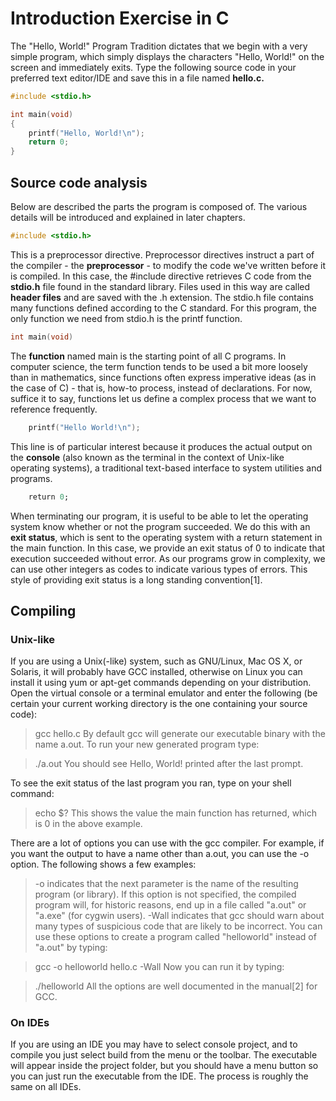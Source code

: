 # Introduction Exercise in C

The "Hello, World!" Program
Tradition dictates that we begin with a very simple program, which simply displays the characters "Hello, World!" on the screen and immediately exits. Type the following source code in your preferred text editor/IDE and save this in a file named **hello.c.**
```c
#include <stdio.h>

int main(void)
{
    printf("Hello, World!\n");
    return 0;
}
```
## Source code analysis
Below are described the parts the program is composed of. The various details will be introduced and explained in later chapters.
```c
#include <stdio.h>
```
This is a preprocessor directive. Preprocessor directives instruct a part of the compiler - the **preprocessor** - to modify the code we've written before it is compiled. In this case, the #include directive retrieves C code from the **stdio.h** file found in the standard library. Files used in this way are called **header files** and are saved with the .h extension. The stdio.h file contains many functions defined according to the C standard. For this program, the only function we need from stdio.h is the printf function.
```c
int main(void)
```
The **function** named main is the starting point of all C programs. In computer science, the term function tends to be used a bit more loosely than in mathematics, since functions often express imperative ideas (as in the case of C) - that is, how-to process, instead of declarations. For now, suffice it to say, functions let us define a complex process that we want to reference frequently.
```c
    printf("Hello World!\n");
```
This line is of particular interest because it produces the actual output on the **console** (also known as the terminal in the context of Unix-like operating systems), a traditional text-based interface to system utilities and programs.
```q
    return 0;
```
When terminating our program, it is useful to be able to let the operating system know whether or not the program succeeded. We do this with an **exit status**, which is sent to the operating system with a return statement in the main function. In this case, we provide an exit status of 0 to indicate that execution succeeded without error. As our programs grow in complexity, we can use other integers as codes to indicate various types of errors. This style of providing exit status is a long standing convention[1].

## Compiling
### Unix-like
If you are using a Unix(-like) system, such as GNU/Linux, Mac OS X, or Solaris, it will probably have GCC installed, otherwise on Linux you can install it using yum or apt-get commands depending on your distribution. Open the virtual console or a terminal emulator and enter the following (be certain your current working directory is the one containing your source code):

> gcc hello.c
By default gcc will generate our executable binary with the name a.out. To run your new generated program type:

> ./a.out
You should see Hello, World! printed after the last prompt.

To see the exit status of the last program you ran, type on your shell command:

> echo $?
This shows the value the main function has returned, which is 0 in the above example.

There are a lot of options you can use with the gcc compiler. For example, if you want the output to have a name other than a.out, you can use the -o option. The following shows a few examples:

> -o
indicates that the next parameter is the name of the resulting program (or library). If this option is not specified, the compiled program will, for historic reasons, end up in a file called "a.out" or "a.exe" (for cygwin users).
> -Wall
indicates that gcc should warn about many types of suspicious code that are likely to be incorrect.
You can use these options to create a program called "helloworld" instead of "a.out" by typing:

> gcc -o helloworld hello.c -Wall
Now you can run it by typing:

> ./helloworld
All the options are well documented in the manual[2] for GCC.

### On IDEs
If you are using an IDE you may have to select console project, and to compile you just select build from the menu or the toolbar. The executable will appear inside the project folder, but you should have a menu button so you can just run the executable from the IDE. The process is roughly the same on all IDEs.
